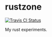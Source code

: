 # rustzone

[![Travis CI Status](https://travis-ci.org/proydakov/rustzone.svg?branch=master)](https://travis-ci.org/proydakov/rustzone)

My rust experiments.
